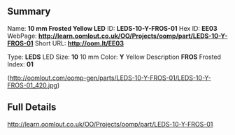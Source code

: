

 ## Summary
Name: __10 mm Frosted Yellow LED__
ID: __LEDS-10-Y-FROS-01__
Hex ID: __EE03__
WebPage: __http://learn.oomlout.co.uk/OO/Projects/oomp/part/LEDS-10-Y-FROS-01__
Short URL: __http://oom.lt/EE03__

Type: __LEDS__ LED 
Size: __10__ 10 mm 
Color: __Y__ Yellow 
Description __FROS__ Frosted 
Index: __01__


(http://oomlout.com/oomp-gen/parts/LEDS-10-Y-FROS-01/LEDS-10-Y-FROS-01_420.jpg)


 ## Full Details
 http://learn.oomlout.co.uk/OO/Projects/oomp/part/LEDS-10-Y-FROS-01














